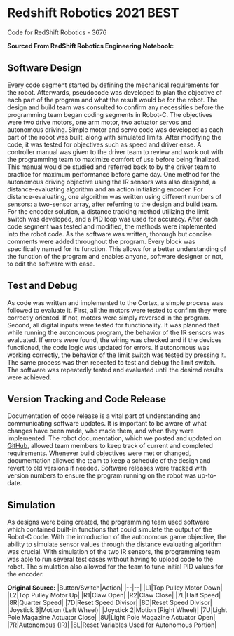 # Redshift Robotics 2021 BEST
Code for RedShift Robotics - 3676

**Sourced From RedShift Robotics Engineering Notebook:** 
## Software Design
Every code segment started by defining the mechanical requirements for the robot. Afterwards, pseudocode was developed to plan the objective of each part of the program and what the result would be for the robot. The design and build team was consulted to confirm any necessities before the programming team began coding segments in Robot-C. The objectives were two drive motors, one arm motor, two actuator servos and autonomous driving. Simple motor and servo code was developed as each part of the robot was built, along with simulated limits. After modifying the code, it was tested for objectives such as speed and driver ease. A controller manual was given to the driver team to review and work out with the programming team to maximize comfort of use before being finalized. This manual would be studied and referred back to by the driver team to practice for maximum performance before game day. One method for the autonomous driving objective using the IR sensors was also designed, a distance-evaluating algorithm and an action initializing encoder. For distance-evaluating, one algorithm was written using different numbers of sensors: a two-sensor array, after referring to the design and build team.  For the encoder solution, a distance tracking method utilizing the limit switch was developed, and a PID loop was used for accuracy. After each code segment was tested and modified, the methods were implemented into the robot code. As the software was written, thorough but concise comments were added throughout the program. Every block was specifically named for its function. This allows for a better understanding of the function of the program and enables anyone, software designer or not, to edit the software with ease.

## Test and Debug
As code was written and implemented to the Cortex, a simple process was followed to evaluate it. First, all the motors were tested to confirm they were correctly oriented. If not, motors were simply reversed in the program. Second, all digital inputs were tested for functionality. It was planned that while running the autonomous program, the behavior of the IR sensors was evaluated. If errors were found, the wiring was checked and if the devices functioned, the code logic was updated for errors. If autonomous was working correctly, the behavior of the limit switch was tested by pressing it. The same process was then repeated to test and debug the limit switch. The software was repeatedly tested and evaluated until the desired results were achieved.

## Version Tracking and Code Release
Documentation of code release is a vital part of understanding and communicating software updates. It is important to be aware of what changes have been made, who made them, and when they were implemented. The robot documentation, which we posted and updated on [GitHub](https://github.com/jpx32/BEST-2021/), allowed team members to keep track of current and completed requirements. Whenever build objectives were met or changed, documentation allowed the team to keep a schedule of the design and revert to old versions if needed. Software releases were tracked with version numbers to ensure the program running on the robot was up-to-date.

## Simulation
As designs were being created,  the programming team used software which contained built-in functions that could simulate the output of the Robot-C code. With the introduction of the autonomous game objective, the ability to simulate sensor values through the distance evaluating algorithm was crucial. With simulation of the two IR sensors, the programming team was able to run several test cases without having to upload code to the robot. The simulation also allowed for the team to tune initial PID values for the encoder.

**Original Source:**
|Button/Switch|Action|
|--|--|
|L1|Top Pulley Motor Down|
|L2|Top Pulley Motor Up|
|R1|Claw Open|
|R2|Claw Close|
|7L|Half Speed|
|8R|Quarter Speed|
|7D|Reset Speed Divisor|
|8D|Reset Speed Divisor|
|Joystick 3|Motion (Left Wheel)|
|Joystick  2|Motion (Right Wheel)|
|7U|Light Pole Magazine Actuator Close|
|8U|Light Pole Magazine Actuator Open|
|7R|Autonomous (IR)|
|8L|Reset Variables Used for Autonomous Portion|
